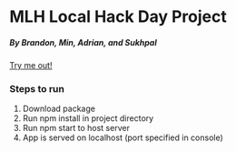 # MLH Local Hack Day Project
##### By Brandon, Min, Adrian, and Sukhpal
[Try me out!](https://kalusto.mybluemix.net/)

### Steps to run
1. Download package
2. Run npm install in project directory
3. Run npm start to host server
4. App is served on localhost (port specified in console)
